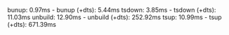 bunup: 0.97ms - bunup (+dts): 5.44ms
tsdown: 3.85ms - tsdown (+dts): 11.03ms
unbuild: 12.90ms - unbuild (+dts): 252.92ms
tsup: 10.99ms - tsup (+dts): 671.39ms